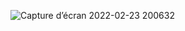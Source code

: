 ![Capture d’écran 2022-02-23 200632](https://user-images.githubusercontent.com/43423295/155390003-3c59ddb9-d44e-445f-82c6-964b4aedf945.png)
